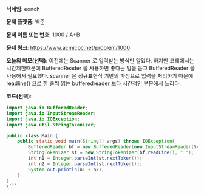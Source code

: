 **닉네임**: eonoh

**문제 플랫폼**: 백준

**문제 이름 또는 번호**: 1000 / A+B

**문제 링크**: https://www.acmicpc.net/problem/1000

**오늘의 메모(선택)**: 이전에는 Scanner 로 입력받는 방식만 알았다. 하지만 코테에서는 시간제한때문에 BufferedReader 을 사용하면 좋다는 말을 듣고 BufferedReader 을 사용해서 필요했다. scanner 은 정규표현식 기반의 파싱으로 입력을 처리하기 때문에 readline() 으로 한 줄씩 읽는 bufferedreader 보다 시간적인 부분에서 느리다.

**코드(선택)**:

```java
import java.io.BufferedReader;
import java.io.InputStreamReader;
import java.io.IOException;
import java.util.StringTokenizer;

public class Main {
    public static void main(String[] args) throws IOException{
        BufferedReader bf = new BufferedReader(new InputStreamReader(System.in));
        StringTokenizer st = new StringTokenizer(bf.readLine(), " ");
        int n1 = Integer.parseInt(st.nextToken());
        int n2 = Integer.parseInt(st.nextToken());
        System.out.println(n1 + n2);
    }
}
\```
